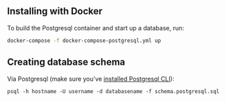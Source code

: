 ## Installing with Docker

To build the Postgresql container and start up a database, run:
```bash
docker-compose -f docker-compose-postgresql.yml up
```

## Creating database schema

Via Postgresql (make sure you've [installed Postgresql CLI](https://blog.timescale.com/blog/how-to-install-psql-on-mac-ubuntu-debian-windows/)):
```
psql -h hostname -U username -d databasename -f schema.postgresql.sql
```